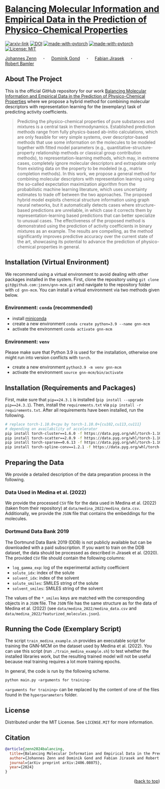 # [Balancing Molecular Information and Empirical Data in the Prediction of Physico-Chemical Properties](http://arxiv.org/abs/2406.08075)
<div id="top"></div>

  [![arxiv-link](https://img.shields.io/badge/Paper-PDF-red?style=flat&logo=arXiv&logoColor=red)](http://arxiv.org/abs/2406.08075)
  [![DOI](https://zenodo.org/badge/DOI/10.5281/zenodo.14165337.svg)](https://doi.org/10.5281/zenodo.14165337)
  [![made-with-pytorch](https://img.shields.io/badge/Made%20with-PyTorch-brightgreen)](https://pytorch.org/)
  [![made-with-pytorch](https://img.shields.io/badge/Made%20with-PyTorch%A0Geometric-brightgreen)](https://pytorch.org/)
  [![License: MIT](https://img.shields.io/badge/License-MIT-yellow.svg)](https://opensource.org/licenses/MIT)

  <a href="https://jzenn.github.io" target="_blank">Johannes&nbsp;Zenn</a> &emsp; <b>&middot;</b> &emsp;
  <a href="https://mv.rptu.de/fgs/ltd/lehrstuhl/mitarbeiter/dominik-gond" target="_blank">Dominik&nbsp;Gond</a> &emsp; <b>&middot;</b> &emsp;
  <a href="https://mv.rptu.de/en/dpts/ltd/chair/staff/fabian-jirasek" target="_blank">Fabian&nbsp;Jirasek</a> &emsp; <b>&middot;</b> &emsp;
  <a href="https://robamler.github.io" target="_blank">Robert&nbsp;Bamler</a>



## About The Project
This is the official GitHub repository for our work [Balancing Molecular Information 
and Empirical Data in the Prediction of Physico-Chemical 
Properties](http://arxiv.org/abs/2406.08075) 
where we propose a hybrid method for combining molecular descriptors with 
representation learning for the (exemplary) task of predicting activity coefficients.

> Predicting the physico-chemical properties of pure substances and mixtures is a 
> central task in thermodynamics. Established prediction methods range from fully 
> physics-based ab-initio calculations, which are only feasible for very simple 
> systems, over descriptor-based methods that use some information on the molecules 
> to be modeled together with fitted model parameters (e.g., 
> quantitative-structure-property relationship methods or classical group 
> contribution methods), to representation-learning methods, which may, in extreme 
> cases, completely ignore molecular descriptors and extrapolate only from existing 
> data on the property to be modeled (e.g., matrix completion methods). In this work, 
> we propose a general method for combining molecular descriptors with representation 
> learning using the so-called expectation maximization algorithm from the 
> probabilistic machine learning literature, which uses uncertainty estimates to 
> trade off between the two approaches. The proposed hybrid model exploits chemical 
> structure information using graph neural networks, but it automatically detects 
> cases where structure-based predictions are unreliable, in which case it corrects
> them by representation-learning based predictions that can better specialize to 
> unusual cases. The effectiveness of the proposed method is demonstrated using the 
> prediction of activity coefficients in binary mixtures as an example. The results 
> are compelling, as the method significantly improves predictive accuracy over the 
> current state of the art, showcasing its potential to advance the prediction of 
> physico-chemical properties in general.


## Installation (Virtual Environment)

We recommend using a virtual environment to avoid dealing with other packages 
installed in the system.
First, clone the repository using `git clone git@github.com:jzenn/gnn-mcm.git` 
and navigate to the repository folder with `cd gnn-mcm`.
You can install a virtual environment via two methods given below.


### Environment: `conda` (recommended)
 
- install [miniconda](https://docs.conda.io/en/latest/miniconda.html)
- create a new environment `conda create python=3.9 --name gnn-mcm`
- activate the environment `conda activate gnn-mcm`


### Environment: `venv`

Please make sure that Python 3.9 is used for the installation, otherwise one might 
run into version conflicts with `torch`.

- create a new environment `python3.9 -m venv gnn-mcm`
- activate the environment `source gnn-mcm/bin/activate`


## Installation (Requirements and Packages)

First, make sure that `pip==24.3.1` is installed 
(`pip install --upgrade pip==24.3.1`).
Then, install the `requirements.txt` via `pip install -r requirements.txt`.
After all requirements have been installed, run the following.
```bash
# replace torch-1.10.0+cpu by torch-1.10.0+{cu102,cu113,cu111}
# depending on availability of accelerator
pip install torch-cluster==1.6.0 -f https://data.pyg.org/whl/torch-1.10.0+cpu.html
pip install torch-scatter==2.0.9 -f https://data.pyg.org/whl/torch-1.10.0+cpu.html
pip install torch-sparse==0.6.13 -f https://data.pyg.org/whl/torch-1.10.0+cpu.html
pip install torch-spline-conv==1.2.1 -f https://data.pyg.org/whl/torch-1.10.0+cpu.html
```


## Preparing the Data

We provide a detailed description of the data preparation process in the following.


### Data Used in Medina et al. (2022)

We provide the processed `CSV` file for the data used in Medina et al. (2022) 
(taken from their repository) at `data/medina_2022/medina_data.csv`.
Additionally, we provide the `JSON` file that contains the embeddings for the 
molecules.


### Dortmund Data Bank 2019

The Dortmund Data Bank 2019 (DDB) is not publicly available but can be downloaded 
with a paid subscription.
If you want to train on the DDB dataset, the data should be processed as described in 
Jirasek et al. (2020). 
The provided `CSV` file should contain the following columns:
- `log_gamma_exp`: log of the experimental activity coefficient
- `solute_idx`: index of the solute
- `solvent_idx`: index of the solvent
- `solute_smiles`: SMILES string of the solute
- `solvent_smiles`: SMILES string of the solvent

The values of the `*_smiles` keys are matched with the corresponding objects in a 
`JSON` file.
The `JSON` file has the same structure as for the data of Medina et al. (2022) 
(see `data/medina_2022/medina_data.csv` and 
`data/medina_2022/featurized_molecules.json`).


## Running the Code (Exemplary Script)

The script `train_medina_example.sh` provides an executable script for training the
GNN-MCM on the dataset used by Medina et al. (2022).
You can use this script (run `./train_medina_example.sh`) to test whether the 
installed libraries work, but the resulting trained model will not be useful because
real training requires a lot more training epochs.

In general, the code is run by the following scheme.
```bash
python main.py <arguments for training>
```
`<arguments for training>` can be replaced by the content of one of the files found 
in the `hyperparameters` folder.





## License
Distributed under the MIT License. See `LICENSE.MIT` for more information.


## Citation

```bibtex
@article{zenn2024balancing,
  title={Balancing Molecular Information and Empirical Data in the Prediction of Physico-Chemical Properties}, 
  author={Johannes Zenn and Dominik Gond and Fabian Jirasek and Robert Bamler},
  journal={arXiv preprint arXiv:2406.08075},
  year={2024}
}
```

<p align="right">(<a href="#top">back to top</a>)</p>
